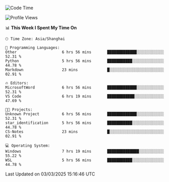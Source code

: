 <!--START_SECTION:waka-->
![Code Time](http://img.shields.io/badge/Code%20Time-2%2C343%20hrs%2045%20mins-blue)

![Profile Views](http://img.shields.io/badge/Profile%20Views-2-blue)

📊 **This Week I Spent My Time On** 

```text
🕑︎ Time Zone: Asia/Shanghai

💬 Programming Languages: 
Other                    6 hrs 56 mins       █████████████░░░░░░░░░░░░   52.31 % 
Python                   5 hrs 56 mins       ███████████░░░░░░░░░░░░░░   44.78 % 
Markdown                 23 mins             █░░░░░░░░░░░░░░░░░░░░░░░░   02.91 % 

🔥 Editors: 
MicrosoftWord            6 hrs 56 mins       █████████████░░░░░░░░░░░░   52.31 % 
VS Code                  6 hrs 19 mins       ████████████░░░░░░░░░░░░░   47.69 % 

🐱‍💻 Projects: 
Unknown Project          6 hrs 56 mins       █████████████░░░░░░░░░░░░   52.31 % 
star_identification      5 hrs 56 mins       ███████████░░░░░░░░░░░░░░   44.78 % 
CS-Notes                 23 mins             █░░░░░░░░░░░░░░░░░░░░░░░░   02.91 % 

💻 Operating System: 
Windows                  7 hrs 19 mins       ██████████████░░░░░░░░░░░   55.22 % 
WSL                      5 hrs 56 mins       ███████████░░░░░░░░░░░░░░   44.78 % 
```


 Last Updated on 03/03/2025 15:16:46 UTC
<!--END_SECTION:waka-->